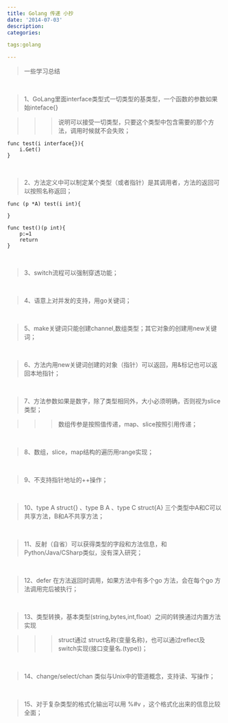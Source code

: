 ```yaml
---
title: Golang 传递 小抄
date: '2014-07-03'
description:
categories:

tags:golang

---
```


> 一些学习总结

<br />

> 1、GoLang里面interface类型式一切类型的基类型，一个函数的参数如果始inteface{}

> > > 说明可以接受一切类型，只要这个类型中包含需要的那个方法，调用时候就不会失败；
    
	func test(i interface{}){
	    i.Get()
	}

<br />

> 2、方法定义中可以制定某个类型（或者指针）是其调用者，方法的返回可以按照名称返回；

	func (p *A) test(i int){
	  
	}

	func test()(p int){
	    p:=1
	    return
	}

<br />

> 3、switch流程可以强制穿透功能；

<br />

> 4、语意上对并发的支持，用go关键词；

<br />

> 5、make关键词只能创建channel,数组类型；其它对象的创建用new关键词；

<br />

> 6、方法内用new关键词创建的对象（指针）可以返回，用&标记也可以返回本地指针；

<br />

> 7、方法参数如果是数字，除了类型相同外，大小必须明确，否则视为slice类型；

> > > 数组传参是按照值传递，map、slice按照引用传递；

<br />

> 8、数组，slice，map结构的遍历用range实现；

<br />

> 9、不支持指针地址的++操作；

<br />

> 10、type  A struct{} 、type B A 、type  C struct{A} 三个类型中A和C可以共享方法，B和A不共享方法；

<br />

> 11、反射（自省）可以获得类型的字段和方法信息，和Python/Java/CSharp类似，没有深入研究；

<br />

> 12、defer 在方法返回时调用，如果方法中有多个go 方法，会在每个go 方法调用完后被执行；

<br />

> 13、类型转换，基本类型(string,bytes,int,float）之间的转换通过内置方法实现

> > > struct通过 struct名称(变量名称)，也可以通过reflect及switch实现(接口变量名.(type))；

<br />

> 14、change/select/chan 类似与Unix中的管道概念，支持读、写操作；

<br />

> 15、对于复杂类型的格式化输出可以用 %#v ，这个格式化出来的信息比较全面；
